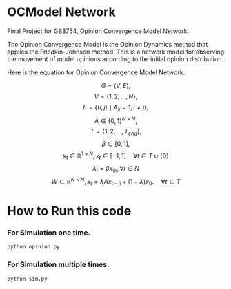 # OCModel Network
Final Project for GS3754, Opinion Convergence Model Network.
 
The Opinion Convergence Model is the Opinion Dynamics method that applies the Friedkin-Johnsen method. This is a network model for observing the movement of model opinions according to the initial opinion distribution.

Here is the equation for Opinion Convergence Model Network.

$$
G = (V, E), 
$$ 
$$
V = \{1, 2, \dots, N\}, 
$$
$$ 
E = \{(i, j) \mid A_{ij} = 1, \, i \neq j \}, 
$$
$$
A \in \{0, 1\}^{N \times N}, 
$$
$$
T = \{1, 2, \dots, T_{end}\}, 
$$
$$
\beta \in [0,1], 
$$ 
$$
x_t \in \mathbb{R}^{1 \times N}, x_{t} \in [-1, 1] \quad \forall t \in T \cup \{0\}  
$$
$$
\lambda_{i} = \beta x_{0i}, \forall i \in N 
$$
$$
W \in \mathbb{R}^{N \times N}, 
x_t = \lambda A x_{t-1} + (1-\lambda)x_0. \quad\forall t \in T
$$

# How to Run this code

### For Simulation one time.
```bash
python opinion.py
```

### For Simulation multiple times.
```bash
python sim.py
```